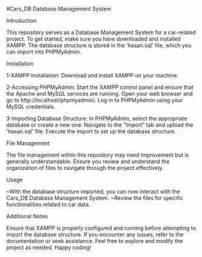 #Cars_DB Database Management System

Introduction

This repository serves as a Database Management System for a car-related project. To get started, make sure you have downloaded and installed XAMPP. The database structure is stored in the 'hasan.sql' file, which you can import into PHPMyAdmin.

Installation

1-XAMPP Installation:
Download and install XAMPP on your machine.

2-Accessing PHPMyAdmin:
Start the XAMPP control panel and ensure that the Apache and MySQL services are running.
Open your web browser and go to http://localhost/phpmyadmin/.
Log in to PHPMyAdmin using your MySQL credentials.

3-Importing Database Structure:
In PHPMyAdmin, select the appropriate database or create a new one.
Navigate to the "Import" tab and upload the 'hasan.sql' file.
Execute the import to set up the database structure.

File Management

The file management within this repository may need improvement but is generally understandable. Ensure you review and understand the organization of files to navigate through the project effectively.

Usage

~With the database structure imported, you can now interact with the Cars_DB Database Management System.
~Review the files for specific functionalities related to car data.

Additional Notes

Ensure that XAMPP is properly configured and running before attempting to import the database structure.
If you encounter any issues, refer to the documentation or seek assistance.
Feel free to explore and modify the project as needed. Happy coding!
